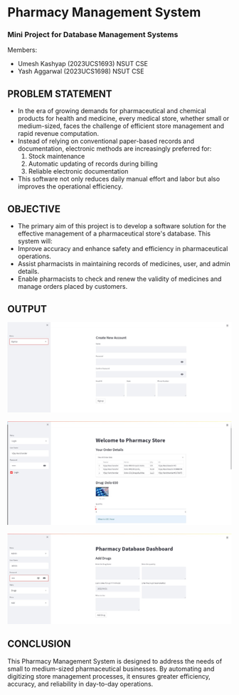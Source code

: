 # Pharmacy Management System

### Mini Project for Database Management Systems 

Members:
- Umesh Kashyap (2023UCS1693) NSUT CSE
- Yash Aggarwal (2023UCS1698) NSUT CSE

## PROBLEM STATEMENT
- In the era of growing demands for pharmaceutical and chemical products for health and medicine, every medical store, whether small or 
  medium-sized, faces the challenge of efficient store management and rapid revenue computation.
- Instead of relying on conventional paper-based records and documentation, electronic methods are increasingly preferred for:
  1. Stock maintenance
  2. Automatic updating of records during billing
  3. Reliable electronic documentation
- This software not only reduces daily manual effort and labor but also improves the operational efficiency.

## OBJECTIVE
- The primary aim of this project is to develop a software solution for the effective management of a pharmaceutical store's database. 
  This system will:
- Improve accuracy and enhance safety and efficiency in pharmaceutical operations.
- Assist pharmacists in maintaining records of medicines, user, and admin details.
- Enable pharmacists to check and renew the validity of medicines and manage orders placed by customers.

## OUTPUT
<img src="https://github.com/Aditimittal2809/Pharmacy_Management_System/blob/main/images/dbms-1.jpeg" width=700><br>
<br><img src="https://github.com/Aditimittal2809/Pharmacy_Management_System/blob/main/images/dbms-2.jpeg" width=700><br>
<br><img src="https://github.com/Aditimittal2809/Pharmacy_Management_System/blob/main/images/dbms-3.jpeg" width=700><br>

## CONCLUSION

This Pharmacy Management System is designed to address the needs of small to medium-sized pharmaceutical businesses. By automating and digitizing store management processes, it ensures greater efficiency, accuracy, and reliability in day-to-day operations. 
